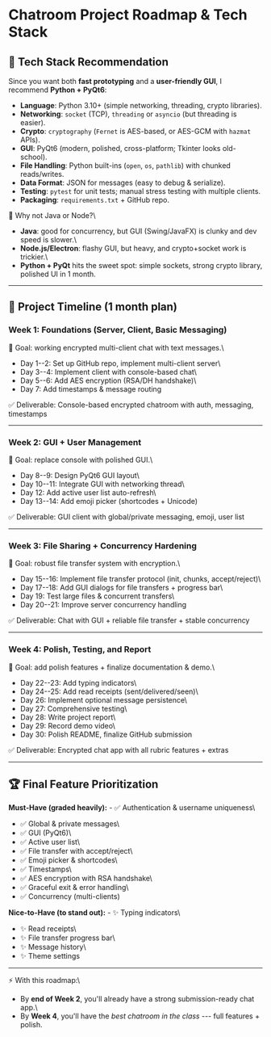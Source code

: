 # Chatroom Project Roadmap & Tech Stack

## 📌 Tech Stack Recommendation

Since you want both **fast prototyping** and a **user-friendly GUI**, I
recommend **Python + PyQt6**:

-   **Language**: Python 3.10+ (simple networking, threading, crypto
    libraries).
-   **Networking**: `socket` (TCP), `threading` or `asyncio` (but
    threading is easier).
-   **Crypto**: `cryptography` (`Fernet` is AES-based, or AES-GCM with
    `hazmat` APIs).
-   **GUI**: PyQt6 (modern, polished, cross-platform; Tkinter looks
    old-school).
-   **File Handling**: Python built-ins (`open`, `os`, `pathlib`) with
    chunked reads/writes.
-   **Data Format**: JSON for messages (easy to debug & serialize).
-   **Testing**: `pytest` for unit tests; manual stress testing with
    multiple clients.
-   **Packaging**: `requirements.txt` + GitHub repo.

📌 Why not Java or Node?\
- **Java**: good for concurrency, but GUI (Swing/JavaFX) is clunky and
dev speed is slower.\
- **Node.js/Electron**: flashy GUI, but heavy, and crypto+socket work is
trickier.\
- **Python + PyQt** hits the sweet spot: simple sockets, strong crypto
library, polished UI in 1 month.

------------------------------------------------------------------------

## 📅 Project Timeline (1 month plan)

### **Week 1: Foundations (Server, Client, Basic Messaging)**

🎯 Goal: working encrypted multi-client chat with text messages.\
- Day 1--2: Set up GitHub repo, implement multi-client server\
- Day 3--4: Implement client with console-based chat\
- Day 5--6: Add AES encryption (RSA/DH handshake)\
- Day 7: Add timestamps & message routing

✅ Deliverable: Console-based encrypted chatroom with auth, messaging,
timestamps

------------------------------------------------------------------------

### **Week 2: GUI + User Management**

🎯 Goal: replace console with polished GUI.\
- Day 8--9: Design PyQt6 GUI layout\
- Day 10--11: Integrate GUI with networking thread\
- Day 12: Add active user list auto-refresh\
- Day 13--14: Add emoji picker (shortcodes + Unicode)

✅ Deliverable: GUI client with global/private messaging, emoji, user
list

------------------------------------------------------------------------

### **Week 3: File Sharing + Concurrency Hardening**

🎯 Goal: robust file transfer system with encryption.\
- Day 15--16: Implement file transfer protocol (init, chunks,
accept/reject)\
- Day 17--18: Add GUI dialogs for file transfers + progress bar\
- Day 19: Test large files & concurrent transfers\
- Day 20--21: Improve server concurrency handling

✅ Deliverable: Chat with GUI + reliable file transfer + stable
concurrency

------------------------------------------------------------------------

### **Week 4: Polish, Testing, and Report**

🎯 Goal: add polish features + finalize documentation & demo.\
- Day 22--23: Add typing indicators\
- Day 24--25: Add read receipts (sent/delivered/seen)\
- Day 26: Implement optional message persistence\
- Day 27: Comprehensive testing\
- Day 28: Write project report\
- Day 29: Record demo video\
- Day 30: Polish README, finalize GitHub submission

✅ Deliverable: Encrypted chat app with all rubric features + extras

------------------------------------------------------------------------

## 🏆 Final Feature Prioritization

**Must-Have (graded heavily):** - ✅ Authentication & username
uniqueness\
- ✅ Global & private messages\
- ✅ GUI (PyQt6)\
- ✅ Active user list\
- ✅ File transfer with accept/reject\
- ✅ Emoji picker & shortcodes\
- ✅ Timestamps\
- ✅ AES encryption with RSA handshake\
- ✅ Graceful exit & error handling\
- ✅ Concurrency (multi-clients)

**Nice-to-Have (to stand out):** - ✨ Typing indicators\
- ✨ Read receipts\
- ✨ File transfer progress bar\
- ✨ Message history\
- ✨ Theme settings

------------------------------------------------------------------------

⚡ With this roadmap:\
- By **end of Week 2**, you'll already have a strong submission-ready
chat app.\
- By **Week 4**, you'll have the *best chatroom in the class* --- full
features + polish.
